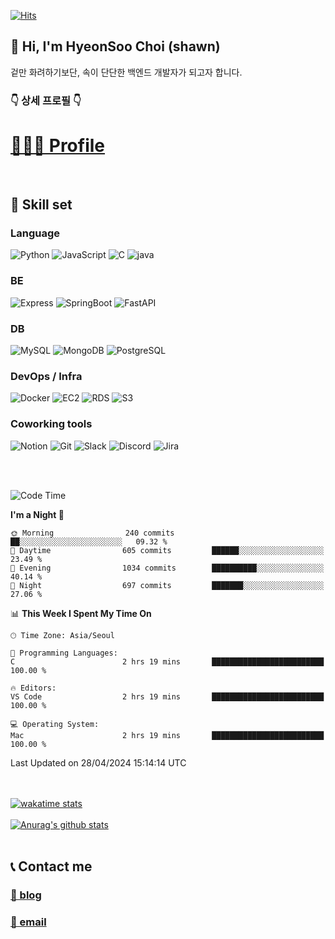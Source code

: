 [![Hits](https://hits.seeyoufarm.com/api/count/incr/badge.svg?url=https%3A%2F%2Fgithub.com%2FKeep-Going-HyeonSoo&count_bg=%237ACB3C&title_bg=%23555555&icon=cliqz.svg&icon_color=%23FFFFFF&title=hits&edge_flat=false)](https://hits.seeyoufarm.com)


  

## 👋 Hi, I'm HyeonSoo Choi (shawn)

겉만 화려하기보단, 속이 단단한 백엔드 개발자가 되고자 합니다.

<h3> 👇 상세 프로필 👇 </h3>
<h1><a href="https://shawn-dev.oopy.io/profile" target="_blank">🧑🏻‍💻 Profile</a></h1>  
<br>
  
## 🔧 Skill set

### Language
![Python](https://img.shields.io/badge/Python-3776AB?style=for-the-badge&logo=Python&logoColor=white)
![JavaScript](https://img.shields.io/badge/JavaScript-F7DF1E?style=for-the-badge&logo=JavaScript&logoColor=white)
![C](https://img.shields.io/badge/C-A8B9CC?style=for-the-badge&logo=C&logoColor=white)
![java](https://img.shields.io/badge/java-E86914?style=for-the-badge&logo=java&logoColor=white)
 
### BE
![Express](https://img.shields.io/badge/Express-000000?style=for-the-badge&logo=Express&logoColor=white)
![SpringBoot](https://img.shields.io/badge/SpringBoot-6DB33F?style=for-the-badge&logo=SpringBoot&logoColor=white)
![FastAPI](https://img.shields.io/badge/FastAPI-009688?style=for-the-badge&logo=FastAPI&logoColor=white)
  
### DB
![MySQL](https://img.shields.io/badge/MySQL-4479A1?style=for-the-badge&logo=MySQL&logoColor=white)
![MongoDB](https://img.shields.io/badge/MongoDB-47A248?style=for-the-badge&logo=MongoDB&logoColor=white)
![PostgreSQL](https://img.shields.io/badge/PostgreSQL-4169E1?style=for-the-badge&logo=PostgreSQL&logoColor=white)
  
### DevOps / Infra
![Docker](https://img.shields.io/badge/Docker-2496ED?style=for-the-badge&logo=Docker&logoColor=white)
![EC2](https://img.shields.io/badge/EC2-FF9900?style=for-the-badge&logo=AmazonEC2&logoColor=white)
![RDS](https://img.shields.io/badge/RDS-527FFF?style=for-the-badge&logo=AmazonRDS&logoColor=white)
![S3](https://img.shields.io/badge/S3-569A31?style=for-the-badge&logo=AmazonS3&logoColor=white)
  
### Coworking tools
![Notion](https://img.shields.io/badge/Notion-000000?style=for-the-badge&logo=Notion&logoColor=white)
![Git](https://img.shields.io/badge/Git-F05032?style=for-the-badge&logo=Git&logoColor=white)
![Slack](https://img.shields.io/badge/Slack-4A154B?style=for-the-badge&logo=Slack&logoColor=white)
![Discord](https://img.shields.io/badge/Discord-5865F2?style=for-the-badge&logo=Discord&logoColor=white)
![Jira](https://img.shields.io/badge/Jira-0052CC?style=for-the-badge&logo=Jira&logoColor=white)

<br><br>
 
<!--START_SECTION:waka-->
![Code Time](http://img.shields.io/badge/Code%20Time-1%2C500%20hrs%2036%20mins-blue)

**I'm a Night 🦉** 

```text
🌞 Morning                240 commits         ██░░░░░░░░░░░░░░░░░░░░░░░   09.32 % 
🌆 Daytime                605 commits         ██████░░░░░░░░░░░░░░░░░░░   23.49 % 
🌃 Evening                1034 commits        ██████████░░░░░░░░░░░░░░░   40.14 % 
🌙 Night                  697 commits         ███████░░░░░░░░░░░░░░░░░░   27.06 % 
```


📊 **This Week I Spent My Time On** 

```text
🕑︎ Time Zone: Asia/Seoul

💬 Programming Languages: 
C                        2 hrs 19 mins       █████████████████████████   100.00 % 

🔥 Editors: 
VS Code                  2 hrs 19 mins       █████████████████████████   100.00 % 

💻 Operating System: 
Mac                      2 hrs 19 mins       █████████████████████████   100.00 % 
```


 Last Updated on 28/04/2024 15:14:14 UTC
<!--END_SECTION:waka-->

   
<br><br>
[![wakatime stats](https://github-readme-stats.vercel.app/api/wakatime?username=itsme_shawn&layout=compact&show_icons=true&count_private=true&bg_color=30,e96443,904e95&title_color=fff&text_color=fff)](https://github.com/anuraghazra/github-readme-stats)
<br><br> 
[![Anurag's github stats](https://github-readme-stats.vercel.app/api?username=itsme-shawn&show_icons=true&count_private=true&bg_color=30,e96443,904e95&title_color=fff&text_color=fff)](https://github.com/anuraghazra/github-readme-stats)
<br><br>
<!-- [![Top Langs](https://github-readme-stats.vercel.app/api/top-langs/?username=itsme-shawn&hide=html,pug,jupyter%20notebook&layout=compact&bg_color=30,e96443,904e95&title_color=fff&text_color=fff)](https://github.com/anuraghazra/github-readme-stats)
<br><br>   -->


## 📞 Contact me

<h3><a href="https://shawn-dev.me" target="_blank">📝 blog</a></h3>  
<h3><a href="mailto:chs98105@naver.com" target="_blank">📮 email</a></h3>  
  


